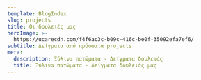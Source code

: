 ```yaml
---
template: BlogIndex
slug: projects
title: Οι δουλειές μας
heroImage: >-
  https://ucarecdn.com/f4f6ac3c-b09c-416c-be0f-35092efa7ef6/
subtitle: Δείγματα από πρόσφατα projects
meta:
  description: Ξύλινα πατώματα - Δείγματα δουλειάς
  title: Ξύλινα πατώματα - Δείγματα δουλειάς μας
---
```

